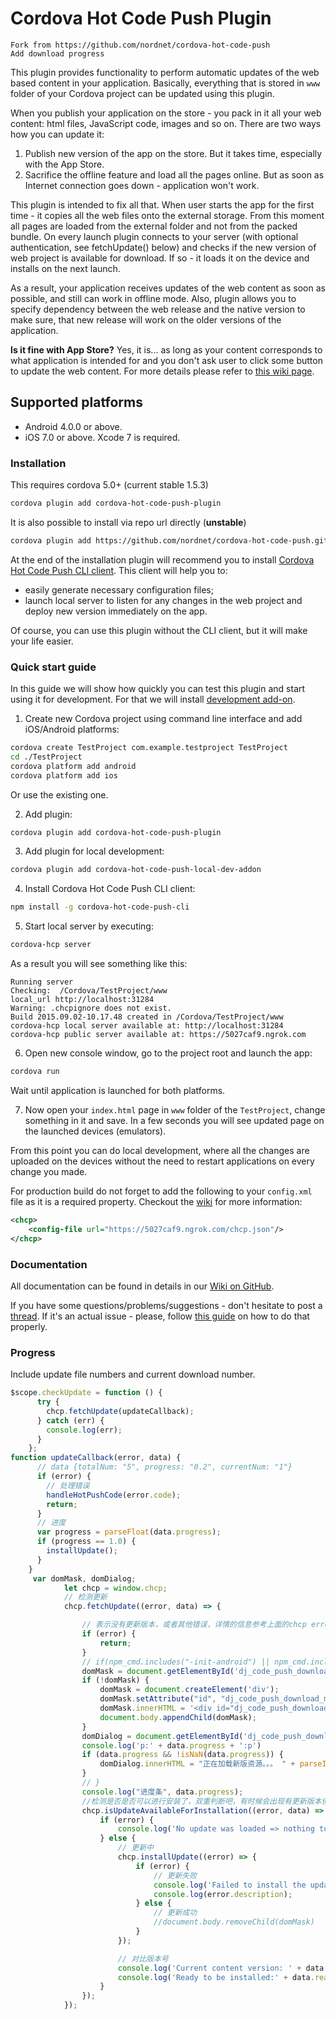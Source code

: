 # Cordova Hot Code Push Plugin

```
Fork from https://github.com/nordnet/cordova-hot-code-push
Add download progress
```

This plugin provides functionality to perform automatic updates of the web based content in your application. Basically, everything that is stored in `www` folder of your Cordova project can be updated using this plugin.

When you publish your application on the store - you pack in it all your web content: html files, JavaScript code, images and so on. There are two ways how you can update it:

1. Publish new version of the app on the store. But it takes time, especially with the App Store.
2. Sacrifice the offline feature and load all the pages online. But as soon as Internet connection goes down - application won't work.

This plugin is intended to fix all that. When user starts the app for the first time - it copies all the web files onto the external storage. From this moment all pages are loaded from the external folder and not from the packed bundle. On every launch plugin connects to your server (with optional authentication, see fetchUpdate() below) and checks if the new version of web project is available for download. If so - it loads it on the device and installs on the next launch.

As a result, your application receives updates of the web content as soon as possible, and still can work in offline mode. Also, plugin allows you to specify dependency between the web release and the native version to make sure, that new release will work on the older versions of the application.

**Is it fine with App Store?** Yes, it is... as long as your content corresponds to what application is intended for and you don't ask user to click some button to update the web content. For more details please refer to [this wiki page](https://github.com/nordnet/cordova-hot-code-push/wiki/App-Store-FAQ).

## Supported platforms

- Android 4.0.0 or above.
- iOS 7.0 or above. Xcode 7 is required.

### Installation

This requires cordova 5.0+ (current stable 1.5.3)

```sh
cordova plugin add cordova-hot-code-push-plugin
```

It is also possible to install via repo url directly (__unstable__)
```sh
cordova plugin add https://github.com/nordnet/cordova-hot-code-push.git
```

At the end of the installation plugin will recommend you to install [Cordova Hot Code Push CLI client](https://github.com/nordnet/cordova-hot-code-push-cli). This client will help you to:
- easily generate necessary configuration files;
- launch local server to listen for any changes in the web project and deploy new version immediately on the app.

Of course, you can use this plugin without the CLI client, but it will make your life easier.

### Quick start guide

In this guide we will show how quickly you can test this plugin and start using it for development. For that we will install [development add-on](https://github.com/nordnet/cordova-hot-code-push/wiki/Local-Development-Plugin).

1. Create new Cordova project using command line interface and add iOS/Android platforms:

  ```sh
  cordova create TestProject com.example.testproject TestProject
  cd ./TestProject
  cordova platform add android
  cordova platform add ios
  ```
  Or use the existing one.

2. Add plugin:

  ```sh
  cordova plugin add cordova-hot-code-push-plugin
  ```

3. Add plugin for local development:

  ```sh
  cordova plugin add cordova-hot-code-push-local-dev-addon
  ```

4. Install Cordova Hot Code Push CLI client:

  ```sh
  npm install -g cordova-hot-code-push-cli
  ```

5. Start local server by executing:

  ```sh
  cordova-hcp server
  ```

  As a result you will see something like this:
  ```
  Running server
  Checking:  /Cordova/TestProject/www
  local_url http://localhost:31284
  Warning: .chcpignore does not exist.
  Build 2015.09.02-10.17.48 created in /Cordova/TestProject/www
  cordova-hcp local server available at: http://localhost:31284
  cordova-hcp public server available at: https://5027caf9.ngrok.com
  ```

6. Open new console window, go to the project root and launch the app:

  ```sh
  cordova run
  ```

  Wait until application is launched for both platforms.

7. Now open your `index.html` page in `www` folder of the `TestProject`, change something in it and save. In a few seconds you will see updated page on the launched devices (emulators).

From this point you can do local development, where all the changes are uploaded on the devices without the need to restart applications on every change you made.

For production build do not forget to add the following to your `config.xml` file as it is a required property. Checkout the [wiki](https://github.com/nordnet/cordova-hot-code-push/wiki/Cordova-config-preferences) for more information:

```xml
<chcp>
    <config-file url="https://5027caf9.ngrok.com/chcp.json"/>
</chcp>
```

### Documentation

All documentation can be found in details in our [Wiki on GitHub](https://github.com/nordnet/cordova-hot-code-push/wiki).

If you have some questions/problems/suggestions - don't hesitate to post a [thread](https://github.com/nordnet/cordova-hot-code-push/issues). If it's an actual issue - please, follow [this guide](https://github.com/nordnet/cordova-hot-code-push/wiki/Issue-creation-guide) on how to do that properly.

### Progress

Include update file numbers and current download number.

```javascript
$scope.checkUpdate = function () {
      try {
        chcp.fetchUpdate(updateCallback);
      } catch (err) {
        console.log(err);
      }
    };
function updateCallback(error, data) {
	  // data {totalNum: "5", progress: "0.2", currentNum: "1"}
      if (error) {
        // 处理错误
        handleHotPushCode(error.code);
        return;
      }
      // 进度
      var progress = parseFloat(data.progress);
      if (progress == 1.0) {
        installUpdate();
      }
    }
     var domMask, domDialog;
            let chcp = window.chcp;
            // 检测更新
            chcp.fetchUpdate((error, data) => {

                // 表示没有更新版本，或者其他错误，详情的信息参考上面的chcp error链接
                if (error) {
                    return;
                }
                // if(npm_cmd.includes("-init-android") || npm_cmd.includes("-test-android")){
                domMask = document.getElementById('dj_code_push_download_mask');
                if (!domMask) {
                    domMask = document.createElement('div');
                    domMask.setAttribute("id", "dj_code_push_download_mask");
                    domMask.innerHTML = '<div id="dj_code_push_download_dialog">正在加载新版资源。。。 0%</div>';
                    document.body.appendChild(domMask);
                }
                domDialog = document.getElementById('dj_code_push_download_dialog');
                console.log('p:' + data.progress + ':p')
                if (data.progress && !isNaN(data.progress)) {
                    domDialog.innerHTML = "正在加载新版资源。。。 " + parseInt(data.progress * 100) + "%";
                }
                // }
                console.log("进度条", data.progress);
                //检测是否是否可以进行安装了，双重判断吧，有时候会出现有更新版本但是暂时无法安装的情况（也可以去掉这一层）
                chcp.isUpdateAvailableForInstallation((error, data) => {
                    if (error) {
                        console.log('No update was loaded => nothing to install');
                    } else {
                        // 更新中
                        chcp.installUpdate((error) => {
                            if (error) {
                                // 更新失败
                                console.log('Failed to install the update with error code: ' + error.code);
                                console.log(error.description);
                            } else {
                                // 更新成功
                                //document.body.removeChild(domMask)
                            }
                        });

                        // 对比版本号
                        console.log('Current content version: ' + data.currentVersion);
                        console.log('Ready to be installed:' + data.readyToInstallVersion);
                    }
                });
            });

```
